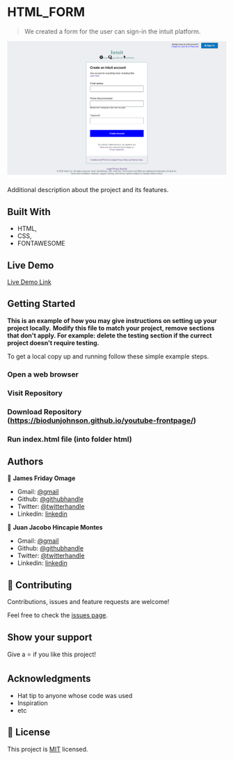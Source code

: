 ﻿# HTML_FORM

> We created a form for the user can sign-in the intuit platform.

![screenshot](./app_screenshot.png)

Additional description about the project and its features.

## Built With

- HTML,
- CSS,
- FONTAWESOME

## Live Demo

[Live Demo Link](https://jacobo12montes.github.io/HTML_Forms/)


## Getting Started

**This is an example of how you may give instructions on setting up your project locally.**
**Modify this file to match your project, remove sections that don't apply. For example: delete the testing section if the currect project doesn't require testing.**


To get a local copy up and running follow these simple example steps.

### Open a web browser

### Visit Repository

### Download Repository (https://biodunjohnson.github.io/youtube-frontpage/)

### Run index.html file (into folder html)

## Authors

👤 **James Friday Omage**

- Gmail: [@gmail](johnsonabiodun760@gmail.com)
- Github: [@githubhandle](https://github.com/biodunJohnson)
- Twitter: [@twitterhandle](https://twitter.com/JamesJo44083758)
- Linkedin: [linkedin](https://www.linkedin.com/in/friday-omage-299a04b4/)

👤 **Juan Jacobo Hincapie Montes**

- Gmail: [@gmail](jacobo12.montes@gmail.com)
- Github: [@githubhandle](https://github.com/jacobo12montes)
- Twitter: [@twitterhandle](https://twitter.com/HincapieMontes)
- Linkedin: [linkedin](https://www.linkedin.com/in/juan-jacobo-hincapi%C3%A9-montes-93975210b/)

## 🤝 Contributing

Contributions, issues and feature requests are welcome!

Feel free to check the [issues page](https://github.com/biodunJohnson/youtube-frontpage/issues).

## Show your support

Give a ⭐️ if you like this project!

## Acknowledgments

- Hat tip to anyone whose code was used
- Inspiration
- etc

## 📝 License

This project is [MIT](lic.url) licensed.
